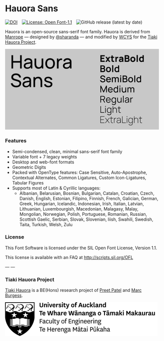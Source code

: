 # Hauora Sans

[![DOI](https://zenodo.org/badge/283670993.svg)](https://zenodo.org/badge/latestdoi/283670993) [![License: Open Font-1.1](https://img.shields.io/badge/License-OFL%201.1-brightgreen.svg)](https://opensource.org/licenses/OFL-1.1) ![GitHub release (latest by date)](https://img.shields.io/github/v/release/WCYS-Co/HauoraSans?color=orange&label=Release)

Hauora is an open-source sans-serif font family. Hauora is derived from [Manrope](https://manropefont.com/) — designed by [@sharanda](https://github.com/sharanda) — and modified by [WCYS](https://wayneshih.com/) for the [Tiaki Hauora Project](#tiaki-hauora-project). 

![Hauora Sans](docs/HS_OpenGraph.svg)

### Features
- Semi-condensed, clean, minimal sans-serif font family
- Variable font + 7 legacy weights
- Desktop and web-font formats
- Geometric Digits
- Packed with OpenType features: Case Sensitive, Auto-Apostrophe, Contextual Alternates, Common Ligatures, Custom Icon-Ligatures, Tabular Figures
- Supports most of Latin & Cyrillic languages:
	- Albanian, Belarusian, Bosnian, Bulgarian, Catalan, Croatian, Czech, Danish, English, Estonian, Filipino, Finnish, French, Galician, German, Greek, Hungarian, Icelandic, Indonesian, Irish, Italian, Latvian, Lithuanian, Luxembourgish, Macedonian, Malagasy, Malay, Mongolian, Norwegian, Polish, Portuguese, Romanian, Russian, Scottish Gaelic, Serbian, Slovak, Slovenian, liish, Swahili, Swedish, Taita, Turkish, Welsh, Zulu

### License
This Font Software is licensed under the SIL Open Font License, Version 1.1.

This license is available with an FAQ at http://scripts.sil.org/OFL

— —

### Tiaki Hauora Project

[Tiaki Hauora](https://github.com/TiakiApp) is a BE(Hons) research project of [Preet Patel](https://github.com/PreetPatel) and [Marc Burgess](https://github.com/margeobur). 

[![UOA](docs/uoa.svg)](http://engineering.auckland.ac.nz/)
